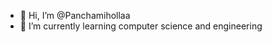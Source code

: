 - 👋 Hi, I’m @Panchamihollaa
- 🌱 I’m currently learning computer science and engineering 

<!---
Panchamihollaa/Panchamihollaa is a ✨ special ✨ repository because its `README.md` (this file) appears on your GitHub profile.
You can click the Preview link to take a look at your changes.
--->
